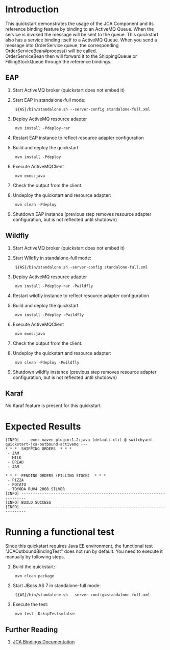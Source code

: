 Introduction
============
This quickstart demonstrates the usage of the JCA Component and its reference 
binding feature by binding to an ActiveMQ Queue.  When the service is invoked 
the message will  be sent to the queue.   This quickstart also has a service 
binding itself to a ActiveMQ  Queue.  When you send a message into OrderService 
queue, the corresponding  OrderServiceBean#process() will be called.  
OrderServiceBean then will forward it to the ShippingQueue or FillingStockQueue 
through the reference bindings.


EAP
----------
1. Start ActiveMQ broker (quickstart does not embed it)

2. Start EAP in standalone-full mode:

        ${AS}/bin/standalone.sh --server-config standalone-full.xml

3. Deploy ActiveMQ resource adapter

        mvn install -Pdeploy-rar

4. Restart EAP instance to reflect resource adapter configuration

5. Build and deploy the quickstart

        mvn install -Pdeploy

6. Execute ActiveMQClient

        mvn exec:java

7. Check the output from the client.

8. Undeploy the quickstart and resource adapter:

        mvn clean -Pdeploy

9. Shutdown EAP instance (previous step removes resource adapter configuration, but is not reflected until shutdown)


Wildfly
----------
1. Start ActiveMQ broker (quickstart does not embed it)

2. Start Wildfly in standalone-full mode:

        ${AS}/bin/standalone.sh -server-config standalone-full.xml

3. Deploy ActiveMQ resource adapter

        mvn install -Pdeploy-rar -Pwildfly

4. Restart wildfly instance to reflect resource adapter configuration

5. Build and deploy the quickstart

        mvn install -Pdeploy -Pwildfly

6. Execute ActiveMQClient

        mvn exec:java

7. Check the output from the client.

8. Undeploy the quickstart and resource adapter:

        mvn clean -Pdeploy -Pwildfly

9. Shutdown wildfly instance (previous step removes resource adapter configuration, but is not reflected until shutdown)


Karaf
----------
No Karaf feature is present for this quickstart.



Expected Results
================
```
[INFO] --- exec-maven-plugin:1.2:java (default-cli) @ switchyard-quickstart-jca-outbound-activemq ---
* * *  SHIPPING ORDERS  * * *
 - JAM
 - MILK
 - BREAD
 - JAM

* * *  PENDING ORDERS (FILLING STOCK)  * * *
 - PIZZA
 - POTATO
 - TOYODA RUV4 2008 SILVER
[INFO] ------------------------------------------------------------------------
[INFO] BUILD SUCCESS
[INFO] ------------------------------------------------------------------------
```

Running a functional test
=========================

Since this quickstart requires Java EE environment, the functional test
"JCAOutboundBindingTest" does not run by default. You need to execute it manually
by following steps.

1. Build the quickstart:

        mvn clean package

2. Start JBoss AS 7 in standalone-full mode:

        ${AS}/bin/standalone.sh --server-config=standalone-full.xml

3. Execute the test:

        mvn test -DskipTests=false

## Further Reading

1. [JCA Bindings Documentation](https://docs.jboss.org/author/display/SWITCHYARD/JCA)
